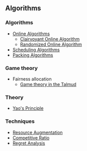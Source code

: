Algorithms
----

### Algorithms
- [Online Algorithms](./file/Online-Algorithms.md)
  - [Clairvoyant Online Algorithm](./file/clairvoyant.md)
  - [Randomized Online Algorithm](./file/randomOnline.md)
- [Scheduling Algorithms](./file/scheduling-algorithms.md)
- [Packing Algorithms](./file/packing-algorithm.md)


### Game theory
- Fairness allocation
  - [Game theory in the Talmud](http://www.ma.huji.ac.il/~raumann/pdf/Game%20Theory%20in%20the%20Talmud.pdf)
  
### Theory
- [Yao's Principle](../papers/yao-principle.md)

### Techniques
- [Resource Augmentation](./file/resourceAug.md)
- [Competitive Ratio](./file/Competitiveness.md)
- [Regret Analysis](./file/regret.md)


